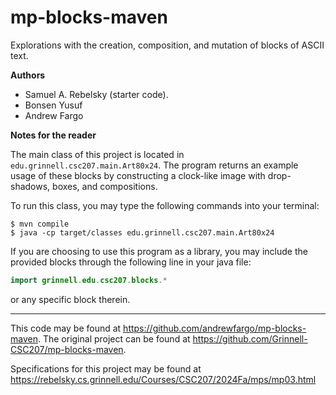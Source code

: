 # mp-blocks-maven

Explorations with the creation, composition, and mutation of blocks of ASCII text.

**Authors**

* Samuel A. Rebelsky (starter code).
* Bonsen Yusuf
* Andrew Fargo

**Notes for the reader**

The main class of this project is located in `edu.grinnell.csc207.main.Art80x24`.
The program returns an example usage of these blocks by constructing a clock-like
image with drop-shadows, boxes, and compositions.

To run this class, you may type the following commands into your terminal:
```
$ mvn compile
$ java -cp target/classes edu.grinnell.csc207.main.Art80x24
```

If you are choosing to use this program as a library, you may include
the provided blocks through the following line in your java file:
```java
import grinnell.edu.csc207.blocks.*
```
or any specific block therein.

---

This code may be found at <https://github.com/andrewfargo/mp-blocks-maven>. 
The original project can be found at <https://github.com/Grinnell-CSC207/mp-blocks-maven>.

Specifications for this project may be found at <https://rebelsky.cs.grinnell.edu/Courses/CSC207/2024Fa/mps/mp03.html>
